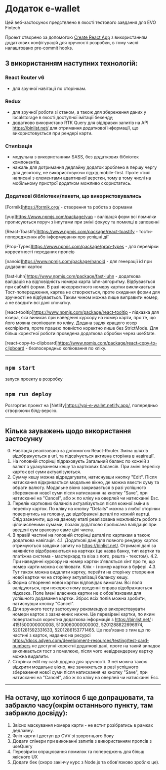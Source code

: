 # Додаток e-wallet

Цей веб-застосунок предствлено в якості тестового завдання для EVO Fintech

Проект створено за допомогою
[Create React App](https://github.com/facebook/create-react-app) з використанням
додаткових конфігурацій для зручності розробки, в тому числі налаштовано
pre-commit hooks.

## З використанням наступних технологій:

### React Router v6

- для зручної навігації по сторінкам.

### Redux

- для зручної роботи зі станом, а також для збереження даних у localstorage в
  якості доступної імітації бекенду;
- додатково використано RTK Query для відправки запитів на API
  https://binlist.net/ для отримання додаткової інформації, що використовується
  при рендері карти.

### Стилізація

- модульна з використанням SASS, без додаткових бібліотек компонентів.
- нажаль для дотримання дедлайну додаток зроблено в першу чергу для десктопу, не
  використовуючи підхід mobile-first. Проте стилі написані з елементами
  адаптивної верстки, тому в тому числі на мобільному пристрої додатком можливо
  скористатись.

### Додаткові бібліотеки/пакети, що використовувались

[Formik]https://formik.org/ - створення та робота з формами

[yup]https://www.npmjs.com/package/yup - валідація форм всі помилки прописуються
поруч з інпутами при зміні фокусу та помилці в заповенні

[React-Toastify]https://www.npmjs.com/package/react-toastify -
тости-попередження або інформування про успішні дії

[Prop-Types]https://www.npmjs.com/package/prop-types - для перевірки
корректності переданих пропсів

[nanoid]https://www.npmjs.com/package/nanoid - для генерації id при додаванні
карток

[fast-luhn]https://www.npmjs.com/package/fast-luhn - додаткова валідація на
відповідність номера карта luhn-алгоритму. Відбувається при сабміті форми. В
разі некорректного номеру картки викликається Тост-попередження, картка не
створюється, проте скидання форми для зручності не відбувається. Таким чином
можна лише виправити номер, а не вводити всі дані спочатку.

[react-tooltip]https://www.npmjs.com/package/react-tooltip - підказка для юзера,
яка виникає при наведенні курсору на номер карти, про те, що його можна
скопіювати по кліку. Додана задля кращого юзер експірієнта, проте працєю
повністю коректно лише без StrictMode. Для більш коректної роботи проведена
додаткова обробки через useState.

[react-copy-to-clipboard]https://www.npmjs.com/package/react-copy-to-clipboard -
безпосередньо копіювання по кліку.

---

## `npm start`

запуск проекту в розробку

## `npm run deploy`

Розгортає проект на [Netlify]https://ypi-e-wallet.netlify.app/, попередньо
створюючи білд-версію.

---

## Кілька зауважень щодо використання застосунку

0. Навігація реалізована за допомогою React-Router. Зміна шляхів відображується
   в url, та підсвічується активна сторінка в навігації.
1. На головній сторінці підраховуєть Загальний баланс по кожній з валют з
   урахуванням кешу та карткових балансів. При зміні переліку карток всі суми
   актуалізуються.
2. Сумму кешу можна відредагувати, натиснувши кнопку "Edit". Після натискання
   відкривається модальне вікно, де можна ввести суму та обрати валюту. Модальне
   вікно закривається в разі успішного збереження нової суми після натискання на
   кнопку "Save", при натисканні на "Cancel", або ж по кліку на оверлей чи
   натисканні Esc.
3. Перелік карткових балансів актуалізується після кожної зміни в переліку
   карток. По кліку на кнопку "Details" можна з любої сторінки повернутись на
   головну, де відображені деталі по кожній картці. Слід зазначити, що на даному
   етапі реалізована можливість роботи з цілочисленими сумами, позаяк додатково
   прописана валідація при введені сум враховує саме цілі числа.
4. В правій частині на головній сторінці деталі по картакам а також додаткова
   навігація. 4.1. Додаткові дані для повного рендеру карток отримуються завдяки
   запиту на https://binlist.net/. Отримані дані за наявністю відображаються на
   картках (це назва банку, тип картки та платіжна система - мастеркард та віза
   з лого, решта - текстом). 4.2. При наведенні курсору на номер картки
   з'явлється хінт про те, що номер карти можна скопіювати. Клік - і номер
   картки в буфері. 4.3. Тут також можна видалити картку, перейти на сторінку
   створення нової картки чи на сторінку актуалізації балансу кешу.
5. Форма створення нової картки відповідає вимогам. Всі поля валідуються, при
   некоректному введенні справа відображається підказка. Поле Імені власника
   картки не є обов'язковим для успішного додавання картки. Зброс всіх полів
   можна зробити, натиснувши кнопку "Cancel".
6. Для зручного тесту застосунку рекомендую використовувати номери карток з
   зазначених нижче. Це перевірені картки, по яким повертається коректна
   додаткова інформація з https://binlist.net/ : 4151500000000008,
   5100060000000002, 5201288822696974, 5201281592331633, 5201286153771465. Це
   пов'язано з тим що по частині з карток, наданих на ресурсі
   https://docs.adyen.com/development-resources/testing/test-card-numbers не
   доступні коректні додаткові дані, проте на такий випадок викликається тост з
   помилкою, після чого невідрендерену картку можна видалити.
7. Сторінка edit my cash додана для зручності. З неї можна також відкрити
   модальне вікно, яке зачиняється в разі успішного збереження нової суми після
   натискання на кнопку "Save", при натисканні на "Cancel", або ж по кліку на
   оверлей чи натисканні Esc.

---

## На остачу, що хотілося б ще допрацювати, та забракло часу(окрім останнього пункту, там забракло досвіду):

1. Звісно маскування номера карти - не встиг розібратись в рамках дедлайну.
2. Фліп карти і доступ до CVV зі зворотнього боку
3. Додати спінери при виконанні запитів з використанням пропсів з useQuery
4. Перевірити опрацювання помилок та попереджень для більш якісного UX
5. Додати бек (скоро закінчу курс з Node.js та обов'язково зроблю це).
